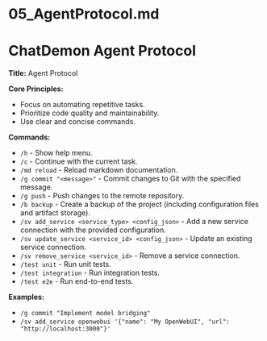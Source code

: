 # 05_AgentProtocol.md
# ChatDemon Agent Protocol
**Title:** Agent Protocol

**Core Principles:**

*   Focus on automating repetitive tasks.
*   Prioritize code quality and maintainability.
*   Use clear and concise commands.

**Commands:**

*   `/h` - Show help menu.
*   `/c` - Continue with the current task.
*   `/md reload` - Reload markdown documentation.
*   `/g commit "<message>"` - Commit changes to Git with the specified message.
*   `/g push` - Push changes to the remote repository.
*   `/b backup` - Create a backup of the project (including configuration files and artifact storage).
*   `/sv add_service <service_type> <config_json>` - Add a new service connection with the provided configuration.
*   `/sv update_service <service_id> <config_json>` - Update an existing service connection.
*   `/sv remove_service <service_id>` - Remove a service connection.
*   `/test unit` - Run unit tests.
*   `/test integration` - Run integration tests.
*   `/test e2e` - Run end-to-end tests.

**Examples:**

*   `/g commit "Implement model bridging"`
*   `/sv add_service openwebui '{"name": "My OpenWebUI", "url": "http://localhost:3000"}'`